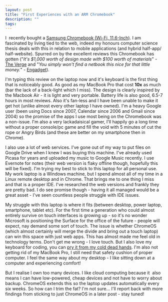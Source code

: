 ```yaml
---
layout: post
title: "First Experiences with an ARM Chromebook"
description: ""
tags: 
---
```



I &nbsp;recently bought a <a href="http://www.amazon.com/gp/product/B009LL9VDG/ref=as_li_qf_sp_asin_tl?ie=UTF8&amp;camp=1789&amp;creative=9325&amp;creativeASIN=B009LL9VDG&amp;linkCode=as2&amp;tag=duefinsblo-20">Samsung Chromebook (Wi-Fi, 11.6-Inch)</a>. I am fascinated by living tied to the web, indeed my honours computer science thesis deals with this in relation to mobile applications (and hybrid half-app/ half-website). Spurred on by the excellent reviews this Chromebook has gotten ("<i>It's $1,000 worth of design made with $100 worth of materials</i>" - <a href="http://www.theverge.com/2012/10/24/3549368/samsung-chromebook-review-series-3">The Verge</a> and "<i>You simply won't find a netbook this nice for that little money.</i>" - <a href="http://www.engadget.com/2012/11/07/samsung-chromebook-review-2012/">Engadget</a>).<br />

I'm typing this review on the laptop now and it's keyboard is the first thing that is noticeably good. As good as my MacBook Pro that cost <b>10x</b> as much (bar the lack of a back-light which I miss). The design is clearly inspired by the Macbook Air - it is light and very portable. Battery life is also good, 6.5-7 hours in most reviews. Also it's&nbsp;fan-less&nbsp;and I have been unable to make it get hot (unlike almost every other laptop I have owned). I'm a heavy Google user (been using Docs since 2007, Calendar since 2006 and Gmail since 2004) so the promise of the apps I use most being on the Chromebook was a non-issue. I'm also a very lackadaisical gamer, I'll happily go a long time without a proper console/pc game and fill the void with 5 minutes of cut the rope or Angry Birds (and these are better on my smartphone then in Chrome).

I also use a lot of web services. I've gone out of my way to put files on Google Drive when I knew I was buying this machine. I've already used Picasa for years and uploaded my music to Google Music recently. I use Evernote for notes (their web version is flaky offline though, hopefully this will be fixed). I'm trying my best to stick to this laptop for all personal use. My work laptop is a Windows machine, but I spend almost all of my time in a Linux remote desktop and in Chrome. That brings me to one thing I miss and that is a proper IDE. I've researched the web versions and frankly they are pretty bad. I do see promise though - having it all managed would be a great asset - I've seen countless people struggle with IDE issues.

My struggle with this laptop is where it fits (between desktop, power laptop, smartphone, tablet etc). For the first time a generation who could almost entirely survive on touch interfaces is growing up - so it's no wonder Microsoft is positioning the Surface for the office of the future - people will expect, nay demand some sort of touch. The issue is whether ChromeOS (which almost certainly will merge the divide and bring out a touch laptop) can win this space with just web apps. This has almost made me feel old in technology terms. Don't get me wrong - I love touch. But I also love my keyboard for coding, you can <a href="http://en.wikipedia.org/wiki/From_my_cold,_dead_hands">pry it from my cold dead hands</a>. I'm also not getting rid of my MacBook Pro, I still need that safety cushion of proper computer. I feel the same way about my desktop - I like sitting down at a computer and experiencing comfort!

But I realise I own too many devices. I like cloud computing because it &nbsp;also means I can have low-powered, cheap devices and not have to worry about backup. ChromeOS extends this so the laptop updates automatically every six weeks. So how can I trim the fat? I'm not sure... I'll report back with more findings from sticking to just ChromeOS in a later post - stay tuned!
